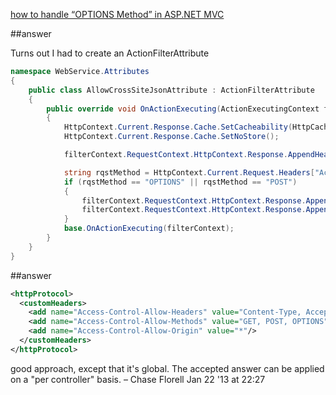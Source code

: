 [how to handle “OPTIONS Method” in ASP.NET MVC](http://stackoverflow.com/questions/7001846/how-to-handle-options-method-in-asp-net-mvc)

##answer

Turns out I had to create an ActionFilterAttribute

```cs
namespace WebService.Attributes
{
    public class AllowCrossSiteJsonAttribute : ActionFilterAttribute
    {
        public override void OnActionExecuting(ActionExecutingContext filterContext)
        {
            HttpContext.Current.Response.Cache.SetCacheability(HttpCacheability.NoCache);
            HttpContext.Current.Response.Cache.SetNoStore();

            filterContext.RequestContext.HttpContext.Response.AppendHeader("Access-Control-Allow-Origin", "*");

            string rqstMethod = HttpContext.Current.Request.Headers["Access-Control-Request-Method"];
            if (rqstMethod == "OPTIONS" || rqstMethod == "POST")
            {
                filterContext.RequestContext.HttpContext.Response.AppendHeader("Access-Control-Allow-Methods", "GET, POST, OPTIONS");
                filterContext.RequestContext.HttpContext.Response.AppendHeader("Access-Control-Allow-Headers", "X-Requested-With, Accept, Access-Control-Allow-Origin, Content-Type");
            }
            base.OnActionExecuting(filterContext);
        }
    }
}
```


##answer

```xml
<httpProtocol>
  <customHeaders>
    <add name="Access-Control-Allow-Headers" value="Content-Type, Accept, X-Requested-With"/>
    <add name="Access-Control-Allow-Methods" value="GET, POST, OPTIONS"/>
    <add name="Access-Control-Allow-Origin" value="*"/>
  </customHeaders>
</httpProtocol>
```

good approach, except that it's global. The accepted answer can be applied on a "per controller"
basis. – Chase Florell Jan 22 '13 at 22:27 